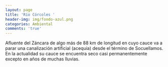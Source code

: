 ```yaml
---
layout: page
title: 'Río Córcoles '
header-img: img/fondo-azul.png
categories: Ambiental
comments: 'true'
---
```



Afluente del Záncara de algo más de 88 km de longitud en cuyo cauce va a parar una canalización artificial (acequia) desde el término de Socuellamos. En la actualidad su cauce se encuentra seco casi permanentemente excepto en años de muchas lluvias.

<div class="photos">
</div>
